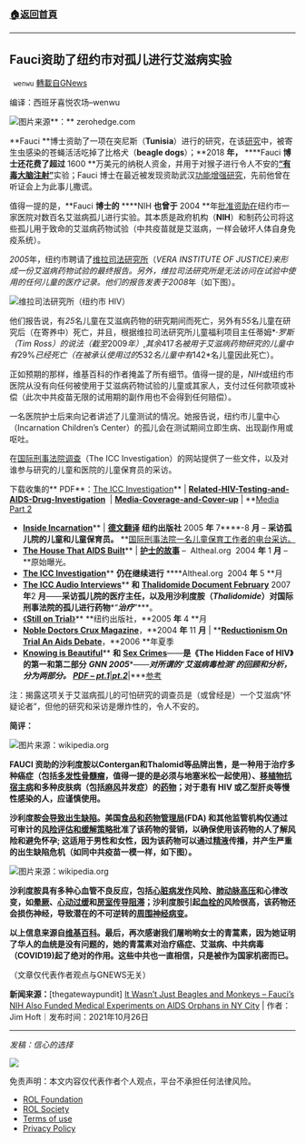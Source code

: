 ###  [:house:返回首頁](https://github.com/ourhimalayas/txt)
---


## Fauci资助了纽约市对孤儿进行艾滋病实验
` wenwu` [轉載自GNews](https://gnews.org/zh-hans/1621820/)

编译：西班牙喜悦农场–wenwu

![](https://assets.gnews.org/wp-content/uploads/2021/10/image-473.png)图片来源**：** zerohedge.com

**Fauci **博士资助了一项在突尼斯（**Tunisia**）进行的研究，在该[研究](https://www.thegatewaypundit.com/2021/08/exclusive-dr-fauci-used-taxpayer-money-dogs-tortured-eaten-alive-parasite-infected-flies-tunisia-photos/)中，被寄生虫感染的苍蝇活活吃掉了比格犬（**beagle dogs**）；**2018 **年，** ****Fauci **博士还花费了超过** 1600 **万美元的纳税人资金，并用于对猴子进行令人不安的[**“**有毒大脑注射**”**](https://www.thegatewaypundit.com/2021/10/faucis-house-horrors-nih-spent-16-million-taxpayer-funds-disturbing-toxic-brain-injection-experiments-monkeys-drilled-holes-skulls-implanted-devices-brain/)实验；Fauci 博士在最近被发现资助武汉[功能增强研究](https://nypost.com/2021/10/21/nih-admits-us-funded-gain-of-function-in-wuhan-despite-faucis-repeated-denials/)，先前他曾在听证会上为此事儿撒谎。

值得一提的是，**Fauci **博士的** ****NIH **也曾于** 2004 **年[批准资助在](https://iccinvestigation.wordpress.com/)纽约市一家医院对数百名艾滋病孤儿进行实验。其本质是政府机构（**NIH**）和制药公司将这些孤儿用于致命的艾滋病药物试验（中共疫苗就是艾滋病，一样会破坏人体自身免疫系统）。

*2005*年，纽约市聘请了[维拉司法研究所](https://www.vera.org/publications/the-experiences-of-new-york-city-foster-children-in-hiv-aids-clinical-trials)（*VERA INSTITUTE OF JUSTICE)*来形成一份艾滋病药物试验的最终报告。另外，维拉司法研究所是无法访问在试验中使用的任何儿童的医疗记录。他们的报告发表于*2008*年（如下图）。

![](https://assets.gnews.org/wp-content/uploads/2021/10/unknown-4-11.png)维拉司法研究所（纽约市 HIV）

他们报告说，有*25*名儿童在艾滋病药物的研究期间而死亡，另外有*55*名儿童在研究后（在寄养中）死亡，并且，根据维拉司法研究所儿童福利项目主任蒂姆*·*罗斯（*Tim Ross*）的说法（截至*2009*年）*,*其余*417*名被用于艾滋病药物研究的儿童中有*29%*已经死亡（在被承认使用过的*532*名儿童中有*142*名儿童因此死亡）。

正如预期的那样，维基百科的作者掩盖了所有细节。值得一提的是，*NIH*或纽约市医院从没有向任何被使用于艾滋病药物试验的儿童或其家人，支付过任何款项或补偿（此次中共疫苗无限的试用期的副作用也不会得到任何赔偿）。

一名医院护士后来向记者讲述了儿童测试的情况。她报告说，纽约市儿童中心（Incarnation Children’s Center）的孤儿会在测试期间立即生病、出现副作用或呕吐。

在[国际刑事法院调查](https://iccinvestigation.wordpress.com/)（The ICC Investigation）的网站提供了一些文件，以及对谁参与研究的儿童和医院的儿童保育员的采访。

下载收集的** PDF**：[The ICC Investigation](http://reducetheburden.org/wp-content/uploads/2014/02/House-that-AIDS-Built.zip)** | **[Related-HIV-Testing-and-AIDS-Drug-Investigation](http://reducetheburden.org/wp-content/uploads/2014/02/Related-HIV-Testing-and-AIDS-Drug-Investigation-2.zip)**  | **[Media-Coverage-and-Cover-up](http://reducetheburden.org/wp-content/uploads/2014/02/Media-Coverage-and-Cover-up.zip)** | **[Media Part 2](https://iccinvestigation.files.wordpress.com/2014/02/incarnation-childrens-center-coverage-by-third-party-media-post-associate-press-fox-aandu-mag-observer2.pdf)

- [**Inside Incarnation**](https://iccinvestigation.wordpress.com/2007/04/28/inside-incarnation/)** | **[德文翻译](https://iccinvestigation.wordpress.com/2012/04/14/inside-incarnation-german-translation/)** **纽约出版社** 2005 **年** 7****-8 **月** – **采访孤儿院的儿童和儿童保育员。** **[国际刑事法院一名儿童保育工作者的电台采访。](https://iccinvestigation.wordpress.com/2007/04/28/the-icc-investigation-radio-interview-with-liam-scheff-and-icc-childcare-worker-mimi-pascual-on-the-lizz-brown-show/)
- [**The House That AIDS Built**](http://www.altheal.org/toxicity/house.htm)** | **[护士的故事](http://www.altheal.org/toxicity/nurse.htm)** –  Altheal.org  2004 **年** 1 **月** – **原始曝光。
- [**The ICC Investigation**](https://iccinvestigation.wordpress.com/2004/06/03/the-icc-investigation-continues/)** **仍在继续进行** ****Altheal.org  2004 **年** 5 **月
- [**The ICC Audio Interviews**](https://iccinvestigation.wordpress.com/2007/04/28/the-icc-investigation-interview-with-dr-katherine-painter/)** **和** **[**Thalidomide Document February**](https://iccinvestigation.wordpress.com/2007/02/21/icc-investigation-thalidomide-for-black-orphans/)** 2007**年**2 **月**——**采访孤儿院的医疗主任，以及用沙利度胺（***Thalidomide***）对国际刑事法院的孤儿进行药物***“***治疗***”***。
- [《**Still on Trial**》](https://iccinvestigation.wordpress.com/2007/04/28/still-on-trial/)** **纽约出版社，**2005 **年** 4 **月
- [**Noble Doctors Crux Magazine**](https://iccinvestigation.wordpress.com/2004/12/03/noble-doctors/)，**2004 **年** 11 **月** | **[**Reductionism On Trial An Aids Debate**](https://iccinvestigation.wordpress.com/2006/06/05/an-aids-debate-email-correspondence-between-liam-scheff-and-mainstream-aids-history-phd-candidate-at-duke-university-stephen-inrig/)，**2006 **年夏季
- [**Knowing is Beautiful**](https://iccinvestigation.wordpress.com/2006/04/28/knowing-is-beautiful-the-hidden-face-of-hiv-part-1/)** **和** **[**Sex Crimes**](https://iccinvestigation.wordpress.com/2006/04/28/sex-crimes-the-hidden-face-of-hiv-part-2/)**——**是《**The Hidden Face of HIV**》的第一和第二部分** *****GNN 2005******——***对所谓的***“***艾滋病毒检测***”***的回顾和分析，分为两部分。** **[***PDF – pt.1***](http://reducetheburden.org/wp-content/uploads/2008/12/Knowing-is-Beautiful-pamphlet.pdf)***|***[***pt.2***](http://reducetheburden.org/wp-content/uploads/2008/12/Sex-Crimes-pamphlet.pdf)***|***[参考](http://reducetheburden.org/wp-content/uploads/2008/12/HIV-Testing-Article-References.pdf)


注：揭露这项关于艾滋病孤儿的可怕研究的调查员是（或曾经是）一个艾滋病“怀疑论者”，但他的研究和采访是爆炸性的，令人不安的。

**简评：**

![](https://assets.gnews.org/wp-content/uploads/2021/10/unknown-5-11.png)图片来源：wikipedia.org

**FAUCI 资助的沙利度胺以Contergan和Thalomid等品牌出售，是一种用于治疗多种癌症（包括[多发性骨髓瘤](https://en.wikipedia.org/wiki/Multiple_myeloma)，值得一提的是必须与地塞米松一起使用）、[移植物抗宿主病](https://en.wikipedia.org/wiki/Graft-versus-host_disease)和多种皮肤病（包括[麻风](https://en.wikipedia.org/wiki/Leprosy)并发症）的[药物](https://en.wikipedia.org/wiki/Graft-versus-host_disease)；对于患有 HIV 或乙型肝炎等慢性感染的人，应谨慎使用。**

**沙利度胺[会导致出生缺陷](https://en.wikipedia.org/wiki/Teratogen)。美国[食品和药物管理局](https://en.wikipedia.org/wiki/FDA)(FDA) 和其他监管机构仅通过可审计的[风险评估和缓解策略](https://en.wikipedia.org/wiki/Risk_evaluation_and_mitigation_strategy)批准了该药物的营销，以确保使用该药物的人了解风险和避免怀孕; 这适用于男性和女性，因为该药物可以通过[精液](https://en.wikipedia.org/wiki/Semen)传播，并产生严重的出生缺陷危机（如同中共疫苗一模一样，如下图）。**

![](https://assets.gnews.org/wp-content/uploads/2021/10/unknown-6-11.png)图片来源：wikipedia.org

**沙利度胺具有多种心血管不良反应，包括[心脏病发作](https://en.wikipedia.org/wiki/Heart_attack)风险、[肺动脉高压](https://en.wikipedia.org/wiki/Pulmonary_hypertension)和心律改变，如[晕厥](https://en.wikipedia.org/wiki/Syncope_%28medicine%29)、[心动过缓](https://en.wikipedia.org/wiki/Bradycardia)和[房室传导阻滞](https://en.wikipedia.org/wiki/Atrioventricular_block)；沙利度胺引起[血栓的](https://en.wikipedia.org/wiki/Thrombosis)风险很高，该药物还会损伤神经，导致潜在的不可逆转的[周围神经病变](https://en.wikipedia.org/wiki/Peripheral_neuropathy)。**

**以上信息来源自[维基百科](https://en.wikipedia.org/wiki/Thalidomide)。最后，再次感谢我们屠哟哟女士的青蒿素，因为她证明了华人的血统是没有问题的，她的青蒿素对治疗癌症、艾滋病、中共病毒（COVID19)起了绝对的作用。这些中共也一直相信，只是被作为国家机密而已。**

（文章仅代表作者观点与GNEWS无关）

**新闻来源：**[thegatewaypundit] [It Wasn’t Just Beagles and Monkeys – Fauci’s NIH Also Funded Medical Experiments on AIDS Orphans in NY City](https://www.thegatewaypundit.com/2021/10/wasnt-just-beagles-monkeys-faucis-nih-also-funded-medical-experiments-aids-orphans-ny-city/) | 作者：Jim Hoft｜发布时间：2021年10月26日

* * *

*发稿：信心的选择*

![](https://assets.gnews.org/wp-content/uploads/2021/07/GNEWS_CH.-5.jpeg)

 

免责声明：本文内容仅代表作者个人观点，平台不承担任何法律风险。

- [ROL Foundation](https://rolfoundation.org/)
- [ROL Society](https://rolsociety.org/)
- [Terms of use](https://gnews.org/terms-of-use-3/)
- [Privacy Policy](https://gnews.org/privacy-policy/)
